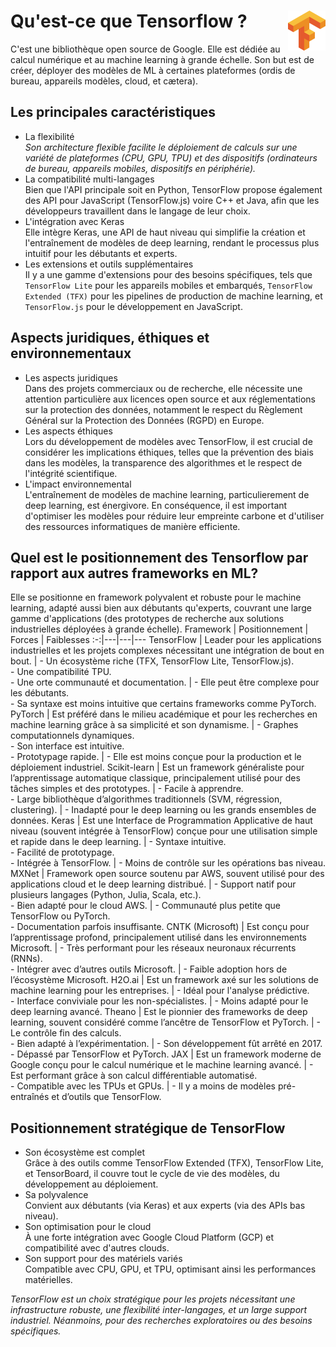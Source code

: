 # **Qu'est-ce que Tensorflow ?** <a href="../"><img align="right" src="../../assets/Tensorflow.png" alt="Tensorflow" height="64px"></a>
C'est une bibliothèque open source de Google. Elle est dédiée au calcul numérique et au machine learning à grande échelle. Son but est de créer, déployer des modèles de ML à certaines plateformes (ordis de bureau, appareils modèles, cloud, et cætera).
## **Les principales caractéristiques**  
* La flexibilité  
    _Son architecture flexible facilite le déploiement de calculs sur une variété de plateformes (CPU, GPU, TPU) et des dispositifs (ordinateurs de bureau, appareils mobiles, dispositifs en périphérie)._ 
* La compatibilité multi-langages  
    Bien que l'API principale soit en Python, TensorFlow propose également des API pour JavaScript (TensorFlow.js) voire C++ et Java, afin que les développeurs travaillent dans le langage de leur choix. 
* L'intégration avec Keras  
    Elle intègre Keras, une API de haut niveau qui simplifie la création et l'entraînement de modèles de deep learning, rendant le processus plus intuitif pour les débutants et experts. 
* Les extensions et outils supplémentaires  
    Il y a une gamme d'extensions pour des besoins spécifiques, tels que `TensorFlow Lite` pour les appareils mobiles et embarqués, `TensorFlow Extended (TFX)` pour les pipelines de production de machine learning, et `TensorFlow.js` pour le développement en JavaScript.
## **Aspects juridiques, éthiques et environnementaux**
* Les aspects juridiques  
    Dans des projets commerciaux ou de recherche, elle nécessite une attention particulière aux licences open source et aux réglementations sur la protection des données, notamment le respect du Règlement Général sur la Protection des Données (RGPD) en Europe. 
* Les aspects éthiques  
    Lors du développement de modèles avec TensorFlow, il est crucial de considérer les implications éthiques, telles que la prévention des biais dans les modèles, la transparence des algorithmes et le respect de l'intégrité scientifique. 
* L'impact environnemental  
    L'entraînement de modèles de machine learning, particulierement de deep learning, est énergivore. En conséquence, il est important d'optimiser les modèles pour réduire leur empreinte carbone et d'utiliser des ressources informatiques de manière efficiente.
## **Quel est le positionnement des Tensorflow par rapport aux autres frameworks en ML?**
Elle se positionne en framework polyvalent et robuste pour le machine learning, adapté aussi bien aux débutants qu'experts, couvrant une large gamme d'applications (des prototypes de recherche aux solutions industrielles déployées à grande échelle).
Framework | Positionnement | Forces | Faiblesses
:-:|---|---|---
TensorFlow | Leader pour les applications industrielles et les projets complexes nécessitant une intégration de bout en bout. | - Un écosystème riche (TFX, TensorFlow Lite, TensorFlow.js).<br>- Une compatibilité TPU.<br>- Une orte communauté et documentation. | - Elle peut être complexe pour les débutants.<br>- Sa syntaxe est moins intuitive que certains frameworks comme PyTorch.
PyTorch | Est préféré dans le milieu académique et pour les recherches en machine learning grâce à sa simplicité et son dynamisme. | - Graphes computationnels dynamiques.<br>- Son interface est intuitive.<br>- Prototypage rapide. | - Elle est moins conçue pour la production et le déploiement industriel.
Scikit-learn | Est un framework généraliste pour l’apprentissage automatique classique, principalement utilisé pour des tâches simples et des prototypes. | - Facile à apprendre.<br>- Large bibliothèque d’algorithmes traditionnels (SVM, régression, clustering). | - Inadapté pour le deep learning ou les grands ensembles de données.
Keras | Est une Interface de Programmation Applicative de haut niveau (souvent intégrée à TensorFlow) conçue pour une utilisation simple et rapide dans le deep learning. | - Syntaxe intuitive.<br>- Facilité de prototypage.<br>- Intégrée à TensorFlow. | - Moins de contrôle sur les opérations bas niveau.
MXNet | Framework open source soutenu par AWS, souvent utilisé pour des applications cloud et le deep learning distribué. | - Support natif pour plusieurs langages (Python, Julia, Scala, etc.).<br>- Bien adapté pour le cloud AWS. | - Communauté plus petite que TensorFlow ou PyTorch.<br>- Documentation parfois insuffisante.
CNTK (Microsoft) | Est conçu pour l’apprentissage profond, principalement utilisé dans les environnements Microsoft. | - Très performant pour les réseaux neuronaux récurrents (RNNs).<br>- Intégrer avec d’autres outils Microsoft. | - Faible adoption hors de l’écosystème Microsoft.
H2O.ai | Est un framework axé sur les solutions de machine learning pour les entreprises. | - Idéal pour l'analyse prédictive.<br>- Interface conviviale pour les non-spécialistes. | - Moins adapté pour le deep learning avancé.
Theano | Est le pionnier des frameworks de deep learning, souvent considéré comme l’ancêtre de TensorFlow et PyTorch. | - Le contrôle fin des calculs.<br>- Bien adapté à l’expérimentation. | - Son développement fût arrêté en 2017.<br>- Dépassé par TensorFlow et PyTorch.
JAX | Est un framework moderne de Google conçu pour le calcul numérique et le machine learning avancé. | - Est performant grâce à son calcul différentiable automatisé.<br>- Compatible avec les TPUs et GPUs. | - Il y a moins de modèles pré-entraînés et d’outils que TensorFlow.
## **Positionnement stratégique de TensorFlow**
* Son écosystème est complet  
    Grâce à des outils comme TensorFlow Extended (TFX), TensorFlow Lite, et TensorBoard, il couvre tout le cycle de vie des modèles, du développement au déploiement.
* Sa polyvalence  
    Convient aux débutants (via Keras) et aux experts (via des APIs bas niveau).
* Son optimisation pour le cloud  
    À une forte intégration avec Google Cloud Platform (GCP) et compatibilité avec d'autres clouds.
* Son support pour des matériels variés  
    Compatible avec CPU, GPU, et TPU, optimisant ainsi les performances matérielles.

_TensorFlow est un choix stratégique pour les projets nécessitant une infrastructure robuste, une flexibilité inter-langages, et un large support industriel. Néanmoins, pour des recherches exploratoires ou des besoins spécifiques._